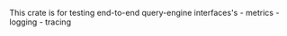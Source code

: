 This crate is for testing end-to-end query-engine interfaces's
    - metrics
    - logging
    - tracing